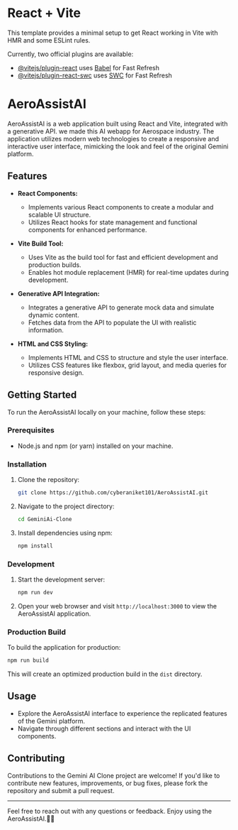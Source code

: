 # React + Vite

This template provides a minimal setup to get React working in Vite with HMR and some ESLint rules.

Currently, two official plugins are available:

- [@vitejs/plugin-react](https://github.com/vitejs/vite-plugin-react/blob/main/packages/plugin-react/README.md) uses [Babel](https://babeljs.io/) for Fast Refresh
- [@vitejs/plugin-react-swc](https://github.com/vitejs/vite-plugin-react-swc) uses [SWC](https://swc.rs/) for Fast Refresh

# AeroAssistAI

AeroAssistAI is a web application built using React and Vite, integrated with a generative API. we made this AI webapp for Aerospace industry.
The application utilizes modern web technologies to create a responsive and interactive user interface, mimicking the look and feel of the original Gemini platform.

## Features

- **React Components:**
  - Implements various React components to create a modular and scalable UI structure.
  - Utilizes React hooks for state management and functional components for enhanced performance.

- **Vite Build Tool:**
  - Uses Vite as the build tool for fast and efficient development and production builds.
  - Enables hot module replacement (HMR) for real-time updates during development.

- **Generative API Integration:**
  - Integrates a generative API to generate mock data and simulate dynamic content.
  - Fetches data from the API to populate the UI with realistic information.

- **HTML and CSS Styling:**
  - Implements HTML and CSS to structure and style the user interface.
  - Utilizes CSS features like flexbox, grid layout, and media queries for responsive design.

## Getting Started

To run the AeroAssistAI locally on your machine, follow these steps:

### Prerequisites

- Node.js and npm (or yarn) installed on your machine.

### Installation

1. Clone the repository:
   ```bash
   git clone https://github.com/cyberaniket101/AeroAssistAI.git
   ```

2. Navigate to the project directory:
   ```bash
   cd GeminiAi-Clone
   ```

3. Install dependencies using npm:
   ```bash
   npm install
   ```

### Development

1. Start the development server:
   ```bash
   npm run dev
   ```

2. Open your web browser and visit `http://localhost:3000` to view the AeroAssistAI application.

### Production Build

To build the application for production:

```bash
npm run build
```

This will create an optimized production build in the `dist` directory.

## Usage

- Explore the AeroAssistAI interface to experience the replicated features of the Gemini platform.
- Navigate through different sections and interact with the UI components.

## Contributing

Contributions to the Gemini AI Clone project are welcome! If you'd like to contribute new features, improvements, or bug fixes, please fork the repository and submit a pull request.


---

Feel free to reach out with any questions or feedback. Enjoy using the AeroAssistAI.🚀🌌
